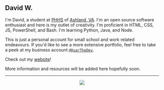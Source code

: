 ## David W.

I'm David, a student at [PHHS](https://phhs.hcps.us/) of [Ashland, VA](https://www.wikiwand.com/en/Ashland,_Virginia). I'm an open source software enthusiast and here is my outlet of creativity. I'm proficient in HTML, CSS, JS, PowerShell, and Bash. I'm learning Python, Java, and Node.

This is just a personal account for small school and work related endeavours. If you'd like to see a more extensive portfolio, feel free to take a peek at my business account [`@QuarTheDev`](https://github.com/quarthedev/).

Check out my [website](https://bit.ly/waldropdn)!

More information and resources will be added here hopefully soon.

<hr>

<p align="center">
  <a href="https://github.com/quarthedev">
    <img src="https://komarev.com/ghpvc/?username=davidddisjesus&label=Hits%3A&style=plastic&color=grey&base=5562&abbreviated=true" />
  </a>
  <br>
</p>

<!--
**davidddisjesus/davidddisjesus** is a ✨ _special_ ✨ repository because its `README.md` (this file) appears on your GitHub profile.

Here are some ideas to get you started:

- 🔭 I’m currently working on ...
- 🌱 I’m currently learning ...
- 👯 I’m looking to collaborate on ...
- 🤔 I’m looking for help with ...
- 💬 Ask me about ...
- 📫 How to reach me: ...
- 😄 Pronouns: ...
- ⚡ Fun fact: ...
-->
